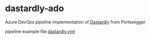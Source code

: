 # dastardly-ado
Azure DevOps pipeline implementation of [Dastardly](https://portswigger.net/burp/dastardly) from Portswigger

pipeline example file [dastardly.yml](/dastardly.yml)
